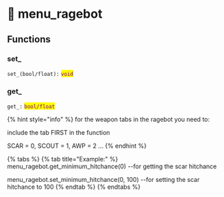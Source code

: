 # 🔫 menu\_ragebot

## Functions

### set\_

`set_(bool/float):` <mark style="color:purple;">`void`</mark>

### get\_

`get_:` <mark style="color:purple;">`bool/float`</mark>

{% hint style="info" %}
for the weapon tabs in the ragebot you need to:

include the tab FIRST in the function

SCAR = 0, SCOUT = 1, AWP = 2 ...
{% endhint %}

{% tabs %}
{% tab title="Example:" %}
menu\_ragebot.get\_minimum\_hitchance(0)  --for getting the scar hitchance

menu\_ragebot.set\_minimum\_hitchance(0, 100)  --for setting the scar hitchance to 100
{% endtab %}
{% endtabs %}
